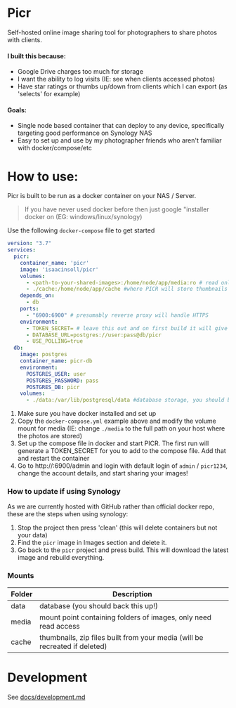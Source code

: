# Picr

Self-hosted online image sharing tool for photographers to share photos with clients.

#### I built this because:
- Google Drive charges too much for storage
- I want the ability to log visits (IE: see when clients accessed photos)
- Have star ratings or thumbs up/down from clients which I can export (as 'selects' for example)

#### Goals:
- Single node based container that can deploy to any device, specifically targeting good performance on Synology NAS
- Easy to set up and use by my photographer friends who aren't familiar with docker/compose/etc

# How to use:
Picr is built to be run as a docker container on your NAS / Server. 
> If you have never used docker before then just google "installer docker on <type-of-server> (EG: windows/linux/synology)

Use the following `docker-compose` file to get started
```yaml
version: "3.7"
services:
  picr:
    container_name: 'picr'
    image: 'isaacinsoll/picr'
    volumes:
      - <path-to-your-shared-images>:/home/node/app/media:ro # read only access to your 'files i give to clients' folder
      - ./cache:/home/node/app/cache #where PICR will store thumbnails it generates, no need to back it up
    depends_on:
      - db
    ports:
      - "6900:6900" # presumably reverse proxy will handle HTTPS
    environment:
      - TOKEN_SECRET= # leave this out and on first build it will give you a very secret random string to put in here
      - DATABASE_URL=postgres://user:pass@db/picr
      - USE_POLLING=true
  db:
    image: postgres
    container_name: picr-db
    environment:
      POSTGRES_USER: user
      POSTGRES_PASSWORD: pass
      POSTGRES_DB: picr
    volumes:
      - ./data:/var/lib/postgresql/data #database storage, you should back this up
```
1. Make sure you have docker installed and set up
2. Copy the `docker-compose.yml` example above and modify the volume mount for media (IE: change `./media` to the full path on your host where the photos are stored)
3. Set up the compose file in docker and start PICR. The first run will generate a TOKEN_SECRET for you to add to the compose file. Add that and restart the container
4. Go to http://<ip-address>:6900/admin and login with default login of `admin` / `picr1234`, change the account details, and start sharing your images!

### How to update if using Synology

As we are currently hosted with GitHub rather than official docker repo, these are the steps when using synology:
1. Stop the project then press 'clean' (this will delete containers but not your data)
2. Find the `picr` image in Images section and delete it. 
3. Go back to the `picr` project and press build. This will download the latest image and rebuild everything.


### Mounts

| Folder | Description                                                                |
|--------|----------------------------------------------------------------------------|
| data   | database (you should back this up!)                                        |
| media  | mount point containing folders of images, only need read access            |
| cache  | thumbnails, zip files built from your media (will be recreated if deleted) |

# Development
See [docs/development.md](docs/development.md)
